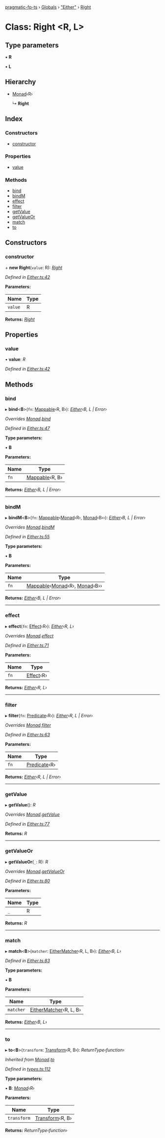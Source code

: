 [pragmatic-fp-ts](../README.md) › [Globals](../globals.md) › ["Either"](../modules/_either_.md) › [Right](_either_.right.md)

# Class: Right <**R, L**>

## Type parameters

▪ **R**

▪ **L**

## Hierarchy

* [Monad](_types_.monad.md)‹R›

  ↳ **Right**

## Index

### Constructors

* [constructor](_either_.right.md#constructor)

### Properties

* [value](_either_.right.md#value)

### Methods

* [bind](_either_.right.md#bind)
* [bindM](_either_.right.md#bindm)
* [effect](_either_.right.md#effect)
* [filter](_either_.right.md#filter)
* [getValue](_either_.right.md#getvalue)
* [getValueOr](_either_.right.md#getvalueor)
* [match](_either_.right.md#match)
* [to](_either_.right.md#to)

## Constructors

###  constructor

\+ **new Right**(`value`: R): *[Right](_either_.right.md)*

*Defined in [Either.ts:42](https://github.com/hermann-p/pragmatic-fp-ts/blob/63d447f/src/Either.ts#L42)*

**Parameters:**

Name | Type |
------ | ------ |
`value` | R |

**Returns:** *[Right](_either_.right.md)*

## Properties

###  value

• **value**: *R*

*Defined in [Either.ts:42](https://github.com/hermann-p/pragmatic-fp-ts/blob/63d447f/src/Either.ts#L42)*

## Methods

###  bind

▸ **bind**<**B**>(`fn`: [Mappable](../modules/_types_.md#mappable)‹R, B›): *[Either](../modules/_either_.md#either)‹B, L | Error›*

*Overrides [Monad](_types_.monad.md).[bind](_types_.monad.md#abstract-bind)*

*Defined in [Either.ts:47](https://github.com/hermann-p/pragmatic-fp-ts/blob/63d447f/src/Either.ts#L47)*

**Type parameters:**

▪ **B**

**Parameters:**

Name | Type |
------ | ------ |
`fn` | [Mappable](../modules/_types_.md#mappable)‹R, B› |

**Returns:** *[Either](../modules/_either_.md#either)‹B, L | Error›*

___

###  bindM

▸ **bindM**<**B**>(`fn`: [Mappable](../modules/_types_.md#mappable)‹[Monad](_types_.monad.md)‹R›, [Monad](_types_.monad.md)‹B››): *[Either](../modules/_either_.md#either)‹B, L | Error›*

*Overrides [Monad](_types_.monad.md).[bindM](_types_.monad.md#abstract-bindm)*

*Defined in [Either.ts:55](https://github.com/hermann-p/pragmatic-fp-ts/blob/63d447f/src/Either.ts#L55)*

**Type parameters:**

▪ **B**

**Parameters:**

Name | Type |
------ | ------ |
`fn` | [Mappable](../modules/_types_.md#mappable)‹[Monad](_types_.monad.md)‹R›, [Monad](_types_.monad.md)‹B›› |

**Returns:** *[Either](../modules/_either_.md#either)‹B, L | Error›*

___

###  effect

▸ **effect**(`fn`: [Effect](../modules/_types_.md#effect)‹R›): *[Either](../modules/_either_.md#either)‹R, L›*

*Overrides [Monad](_types_.monad.md).[effect](_types_.monad.md#abstract-effect)*

*Defined in [Either.ts:71](https://github.com/hermann-p/pragmatic-fp-ts/blob/63d447f/src/Either.ts#L71)*

**Parameters:**

Name | Type |
------ | ------ |
`fn` | [Effect](../modules/_types_.md#effect)‹R› |

**Returns:** *[Either](../modules/_either_.md#either)‹R, L›*

___

###  filter

▸ **filter**(`fn`: [Predicate](../modules/_types_.md#predicate)‹R›): *[Either](../modules/_either_.md#either)‹R, L | Error›*

*Overrides [Monad](_types_.monad.md).[filter](_types_.monad.md#abstract-filter)*

*Defined in [Either.ts:63](https://github.com/hermann-p/pragmatic-fp-ts/blob/63d447f/src/Either.ts#L63)*

**Parameters:**

Name | Type |
------ | ------ |
`fn` | [Predicate](../modules/_types_.md#predicate)‹R› |

**Returns:** *[Either](../modules/_either_.md#either)‹R, L | Error›*

___

###  getValue

▸ **getValue**(): *R*

*Overrides [Monad](_types_.monad.md).[getValue](_types_.monad.md#abstract-getvalue)*

*Defined in [Either.ts:77](https://github.com/hermann-p/pragmatic-fp-ts/blob/63d447f/src/Either.ts#L77)*

**Returns:** *R*

___

###  getValueOr

▸ **getValueOr**(`_`: R): *R*

*Overrides [Monad](_types_.monad.md).[getValueOr](_types_.monad.md#abstract-getvalueor)*

*Defined in [Either.ts:80](https://github.com/hermann-p/pragmatic-fp-ts/blob/63d447f/src/Either.ts#L80)*

**Parameters:**

Name | Type |
------ | ------ |
`_` | R |

**Returns:** *R*

___

###  match

▸ **match**<**B**>(`matcher`: [EitherMatcher](../modules/_either_.md#eithermatcher)‹R, L, B›): *[Either](../modules/_either_.md#either)‹B, L›*

*Defined in [Either.ts:83](https://github.com/hermann-p/pragmatic-fp-ts/blob/63d447f/src/Either.ts#L83)*

**Type parameters:**

▪ **B**

**Parameters:**

Name | Type |
------ | ------ |
`matcher` | [EitherMatcher](../modules/_either_.md#eithermatcher)‹R, L, B› |

**Returns:** *[Either](../modules/_either_.md#either)‹B, L›*

___

###  to

▸ **to**<**B**>(`transform`: [Transform](../modules/_types_.md#transform)‹R, B›): *ReturnType‹function›*

*Inherited from [Monad](_types_.monad.md).[to](_types_.monad.md#to)*

*Defined in [types.ts:112](https://github.com/hermann-p/pragmatic-fp-ts/blob/63d447f/src/types.ts#L112)*

**Type parameters:**

▪ **B**: *[Monad](_types_.monad.md)‹R›*

**Parameters:**

Name | Type |
------ | ------ |
`transform` | [Transform](../modules/_types_.md#transform)‹R, B› |

**Returns:** *ReturnType‹function›*
